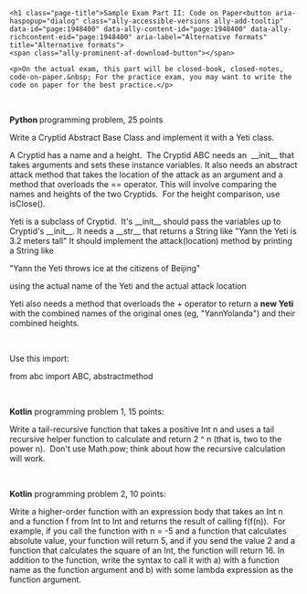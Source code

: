<div class="show-content user_content clearfix enhanced" data-resource-type="wiki_page.body" data-resource-id="1948400" data-lti-page-content="true">
  
    <h1 class="page-title">Sample Exam Part II: Code on Paper<button aria-haspopup="dialog" class="ally-accessible-versions ally-add-tooltip" data-id="page:1948400" data-ally-content-id="page:1948400" data-ally-richcontent-eid="page:1948400" aria-label="Alternative formats" title="Alternative formats">
    <span class="ally-prominent-af-download-button"></span>
</button></h1>
  
  
  
    <p>On the actual exam, this part will be closed-book, closed-notes, code-on-paper.&nbsp; For the practice exam, you may want to write the code on paper for the best practice.</p>
<p>&nbsp;</p>
<p><strong>Python </strong>programming problem, 25 points</p>
<p>Write a Cryptid Abstract Base Class and implement it with a Yeti class.&nbsp;</p>
<p>A Cryptid has a name and a height.&nbsp; The Cryptid ABC needs an&nbsp; __init__ that takes arguments and sets these instance variables. It also needs an abstract attack method that takes the location of the attack as an argument and a method that overloads the == operator. This will involve comparing the names and heights of the two Cryptids.&nbsp; For the height comparison, use isClose().</p>
<p>Yeti is a subclass of Cryptid.&nbsp; It's __init__ should pass the variables up to Cryptid's __init__. It needs a __str__ that returns a String like "Yann the Yeti is 3.2 meters tall" It should implement the attack(location) method by printing a String like</p>
<p>"Yann the Yeti throws ice at the citizens of Beijing"</p>
<p>using the actual name of the Yeti and the actual attack location</p>
<p>Yeti also needs a method that overloads the + operator to return a <strong>new Yeti</strong> with the combined names of the original ones (eg, "YannYolanda") and their combined heights.</p>
<p>&nbsp;</p>
<p>Use this import:</p>
<p>from abc import ABC, abstractmethod</p>
<p>&nbsp;</p>
<p><strong>Kotlin</strong><span> programming problem 1, 15 points:</span></p>
<p><span>Write a tail-recursive function that takes a positive Int n and uses a tail recursive helper function to calculate and return 2 ^ n (that is, two to the power n).&nbsp; Don't use Math.pow; think about how the recursive calculation will work.</span></p>
<p>&nbsp;</p>
<p><strong>Kotlin</strong><span> programming problem 2, 10 points:</span></p>
<p><span>Write a higher-order function with an expression body that takes an Int n and a function f from Int to Int and returns the result of calling f(f(n)).&nbsp; For example, if you call the function with n = -5 and a function that calculates absolute value, your function will return 5, and if you send the value 2 and a function that calculates the square of an Int, the function will return 16. In addition to the function, write the syntax to call it with a) with a function name as the function argument and b) with some lambda expression as the function argument.&nbsp;</span></p>
  
<div id="assign-to-mount-point"></div>
</div>
